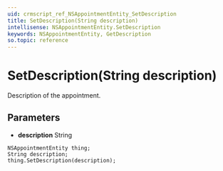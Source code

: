 ```yaml
---
uid: crmscript_ref_NSAppointmentEntity_SetDescription
title: SetDescription(String description)
intellisense: NSAppointmentEntity.SetDescription
keywords: NSAppointmentEntity, GetDescription
so.topic: reference
---
```


# SetDescription(String description)

Description of the appointment.

## Parameters

* **description** String

```crmscript
NSAppointmentEntity thing;
String description;
thing.SetDescription(description);
```

